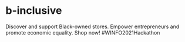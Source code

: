 # b-inclusive
Discover and support Black-owned stores. Empower entrepreneurs and promote economic equality. Shop now! #WINFO2021Hackathon
